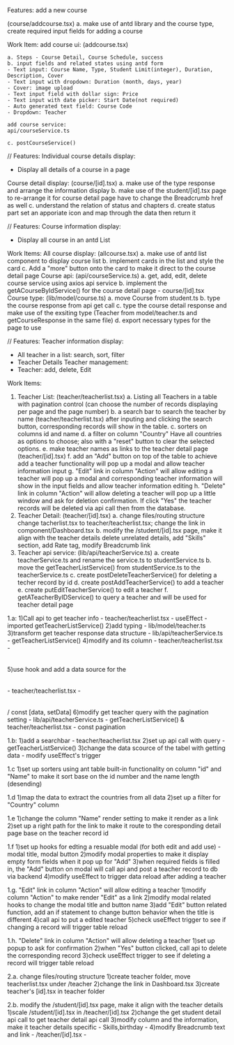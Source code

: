 Features:
add a new course

(course/addcourse.tsx)
    a. make use of antd library and the course type, create required input fields for adding a course

Work Item:
    add course ui:
    (addcourse.tsx)

    a. Steps - Course Detail, Course Schedule, success
    b. input fields and related states using antd form
    - Text input: Course Name, Type, Student Limit(integer), Duration, Description, Cover
    - Text input with dropdown: Duration (month, days, year)
    - Cover: image upload
    - Text input field with dollar sign: Price
    - Text input with date picker: Start Date(not required)
    - Auto generated text field: Course Code
    - Dropdown: Teacher

    add course service: 
    api/courseService.ts

    c. postCourseService()
//
Features:
Individual course details display:
- Display all details of a course in a page

Course detail display:
(course/[id].tsx)
    a. make use of the type response and arrange the information display
    b. make use of the student/[id].tsx page to re-arrange it for course detail page
    have to change the Breadcrumb href as well
    c. understand the relation of status and chapters
    d. create status part
    set an apporiate icon and map through the data then return it

//
Features:
Course information display:
- Display all course in an antd List

Work Items:
All course display:
(allcourse.tsx)
    a. make use of antd list component to display course list
    b. implement cards in the list and style the card
    c. Add a "more" button onto the card to make it direct to the course detail page
Course api:
(api/courseService.ts)
    a. get, add, edit, delete course service using axios api service
    b. implement the getACourseByIdService() for the course detail page - course/[id].tsx
Course type:
(lib/model/course.ts)
    a. move Course from student.ts
    b. type the course response from api get call
    c. type the course detail response and make use of the exsiting type (Teacher from model/teacher.ts and getCourseResponse in the same file)
    d. export necessary types for the page to use


//
Features:
Teacher information display:
- All teacher in a list: search, sort, filter
- Teacher Details
Teacher management: 
- Teacher:  add, delete, Edit

Work Items:
1. Teacher List:
(teacher/teacherlist.tsx)
    a. Listing all Teachers in a table 
    with pagination control (can choose the number of records displaying per page and the page number)
    b. a search bar to search the teacher by name (teacher/teacherlist.tsx)
    after inputing and clicking the search button, corresponding records will show in the table.
    c. sorters on columns id and name
    d. a filter on column "Country"
    Have all countries as options to choose; also with a "reset" button to clear the selected options.
    e. make teacher names as links to the teacher detail page (teacher/[id].tsx)
    f. add an "Add" button on top of the table to achieve add a teacher functionality
    will pop up a modal and allow teacher information input
    g. "Edit" link in column "Action" will allow editing a teacher
    will pop up a modal and corresponding teacher information will show in the input fields and allow teacher information editing
    h. "Delete" link in column "Action" will allow deleting a teacher
    will pop up a little window and ask for deletion confirmation. If click "Yes" the teacher records will be deleted via api call then from the database.
2. Teacher Detail:
(teacher/[id].tsx)
    a. change files/routing structure
    change tacherlist.tsx to teacher/teacherlist.tsx; change the link in component/Dashboard.tsx
    b. modify the /student/[id].tsx page, make it align with the teacher details
    delete unrelated details, add "Skills" section, add Rate tag, modify Breadcrumb link
3. Teacher api service:
(lib/api/teacherService.ts)
    a. create teacherService.ts and rename the service.ts to studentService.ts
    b. move the getTeacherListService() from studentService.ts to the teacherService.ts
    c. create postDeleteTeacherService() for deleting a techer record by id
    d. create postAddTeacherService() to add a teacher
    e. create putEditTeacherService() to edit a teacher
    f. getATeacherByIDService() to query a teacher and will be used for teacher detail page
    

1.a:
1)Call api to get teacher info - teacher/teacherlist.tsx - useEffect - imported getTeacherListService() 
2)add typing - lib/model/teacher.ts
3)transform get teacher response data structure - lib/api/teacherService.ts - getTeacherListService() 
4)modify <Table> and its column - teacher/teacherlist.tsx - <Table>
5)use hook and add a data source for the <Table> - teacher/teacherlist.tsx - <Table> / const [data, setData] 
6)modify get teacher query with the pagination setting - lib/api/teacherService.ts - getTeacherListService() & teacher/teacherlist.tsx - const pagination

1.b:
1)add a searchbar - teacher/teacherlist.tsx
2)set up api call with query - getTeacherListService() 
3)change the data scource of the tabel with getting data - modify useEffect's trigger

1.c
1)set up sorters using ant table built-in functionality on column "id" and "Name" to make it sort base on the id number and the name length (desending)

1.d
1)map the data to extract the countries from all data
2)set up a filter for "Country" column

1.e
1)change the column "Name" render setting to make it render as a link
2)set up a right path for the link to make it route to the coresponding detail page base on the teacher record id

1.f
1)set up hooks for edting a resuable modal (for both edit and add use) - modal title, modal button
2)modify modal properties to make it display empty form fields when it pop up for "Add" 
3)when required fields is filled in, the "Add" button on modal will call api and post a teacher record to db via backend
4)modify useEffect to trigger data reload after adding a teacher

1.g. "Edit" link in column "Action" will allow editing a teacher
1)modify column "Action" to make render "Edit" as a link
2)modify modal related hooks to change the modal title and button name 
3)add "Edit" button related function, add an if statement to change button behavior when the title is different
4)call api to put a edited teacher
5)check useEffect trigger to see if changing a record will trigger table reload

1.h. "Delete" link in column "Action" will allow deleting a teacher
1)set up popup to ask for confirmation
2)when "Yes" button clicked, call api to delete the corresponding record
3)check useEffect trigger to see if deleting a record will trigger table reload

2.a. change files/routing structure
1)create teacher folder, move teacherlist.tsx under /teacher
2)change the link in Dashboard.tsx
3)create teacher's [id].tsx in teacher folder

2.b. modify the /student/[id].tsx page, make it align with the teacher details
1)scale /student/[id].tsx in /teacher/[id].tsx
2)change the get student detail api call to get teacher detail api call
3)modify column and the information, make it teacher details specific - Skills,birthday - <Row>
4)modify Breadcrumb text and link - /teacher/[id].tsx - <Breadcrumb>
